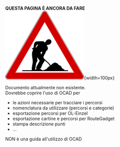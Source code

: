 **QUESTA PAGINA È ANCORA DA FARE**  
![Lavori in corso](../../img/lavori_in_corso.png){width=100px}

Documento attualmente non esistente.  
Dovrebbe coprire l'uso di OCAD per

- le azioni necessarie per tracciare i percorsi
- nomenclatura da utilizzare (percorsi e categorie)
- esportazione percorsi per OL-Einzel
- esportazione cartine e percorsi per RouteGadget
- stampa descrizione punti
- ...

NON è una guida all'utilizzo di OCAD